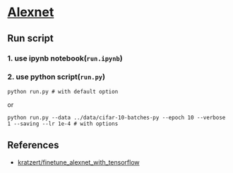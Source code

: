 # [Alexnet](http://papers.nips.cc/paper/4824-imagenet-classification-with-deep-convolutional-neural-networks.pdf)

## Run script
### 1. use ipynb notebook(`run.ipynb`)
### 2. use python script(`run.py`)
```python run.py # with default option```

or

```python run.py --data ../data/cifar-10-batches-py --epoch 10 --verbose 1 --saving --lr 1e-4 # with options```

## References
- [kratzert/finetune_alexnet_with_tensorflow](https://github.com/kratzert/finetune_alexnet_with_tensorflow)
